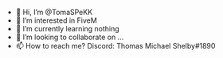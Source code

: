 - 👋 Hi, I’m @TomaSPeKK
- 👀 I’m interested in FiveM
- 🌱 I’m currently learning nothing
- 💞️ I’m looking to collaborate on ...
- 📫 How to reach me? Discord: Thomas Michael Shelby#1890

<!---
TomaSPeKK/TomaSPeKK is a ✨ special ✨ repository because its `README.md` (this file) appears on your GitHub profile.
You can click the Preview link to take a look at your changes.
--->
